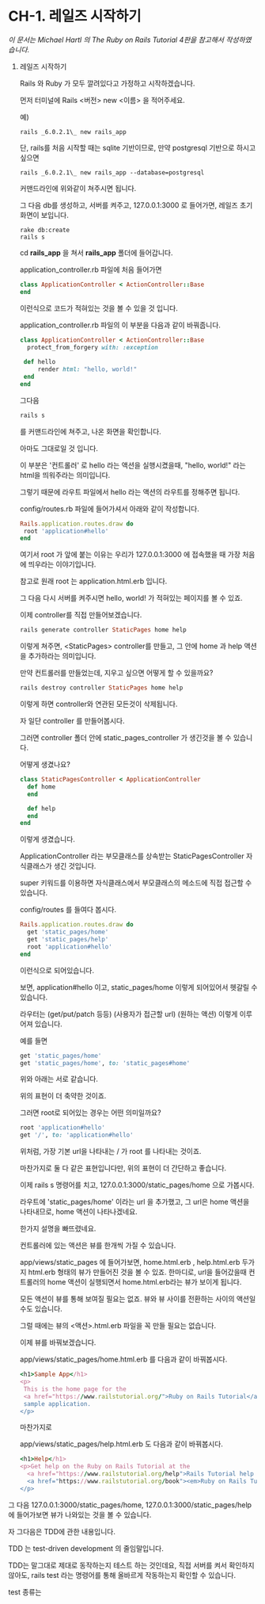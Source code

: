 # CH-1. 레일즈 시작하기



*이 문서는 Michael Hartl 의 The Ruby on Rails Tutorial 4판을 참고해서 작성하였습니다.*



1. 레일즈 시작하기

   Rails 와 Ruby 가 모두 깔려있다고 가정하고 시작하겠습니다.

   먼저 터미널에 Rails <버전> new <이름> 을 적어주세요.

   예)

   ```
   rails _6.0.2.1\_ new rails_app
   ```

   단, rails를 처음 시작할 때는 sqlite 기반이므로, 만약 postgresql 기반으로 하시고 싶으면

   ``` 
   rails _6.0.2.1\_ new rails_app --database=postgresql 
   ```

   커맨드라인에 위와같이 쳐주시면 됩니다.

   그 다음 db를 생성하고, 서버를 켜주고, 127.0.0.1:3000 로 들어가면, 레일즈 초기 화면이 보입니다.

   ```
   rake db:create
   rails s
   ```

   

   cd **rails_app** 을 쳐서 **rails_app** 폴더에 들어갑니다. 

   

   application_controller.rb 파일에 처음 들어가면 

   ```ruby
   class ApplicationController < ActionController::Base
   end
   ```

   이런식으로 코드가 적혀있는 것을 볼 수 있을 것 입니다.

   

   application_controller.rb 파일의 이 부분을 다음과 같이 바꿔줍니다.

   ```ruby 
   class ApplicationController < ActionController::Base 
     protect_from_forgery with: :exception
     
   	def hello
   		render html: "hello, world!"
   	end 
   end
   ```

   

   그다음 

   ```ruby
   rails s
   ```

   를 커맨드라인에 쳐주고, 나온 화면을 확인합니다.

   

   아마도 그대로일 것 입니다.

   이 부분은 '컨트롤러' 로 hello 라는 액션을 실행시켰을때, "hello, world!" 라는 html을 띄워주라는 의미입니다.

   그렇기 때문에 라우트 파일에서 hello 라는 액션의 라우트를 정해주면 됩니다.

   

   config/routes.rb 파일에 들어가셔서 아래와 같이 작성합니다.

   ```Ruby
   Rails.application.routes.draw do 
   	root 'application#hello'
   end
   ```

   여기서 root 가 앞에 붙는 이유는 우리가 127.0.0.1:3000 에 접속했을 때 가장 처음에 띄우라는 이야기입니다.

   참고로 원래 root 는 application.html.erb 입니다.

   그 다음 다시 서버를 켜주시면 hello, world! 가 적혀있는 페이지를 볼 수 있죠.

   

   이제 controller를 직접 만들어보겠습니다. 

   ```ruby
   rails generate controller StaticPages home help
   ```

   이렇게 쳐주면, \<StaticPages> controller를 만들고, 그 안에 home 과 help 액션을 추가하라는 의미입니다.

   만약 컨트롤러를 만들었는데, 지우고 싶으면 어떻게 할 수 있을까요?

   ```Ruby
   rails destroy controller StaticPages home help
   ```

   이렇게 하면 controller와 연관된 모든것이 삭제됩니다.

   

   자 일단 controller 를 만들어봅시다.

   그러면 controller 폴더 안에 static_pages_controller 가 생긴것을 볼 수 있습니다.

   어떻게 생겼나요?

   ```ruby
   class StaticPagesController < ApplicationController
     def home
     end
   
     def help
     end
   end
   ```

   이렇게 생겼습니다.

   

   ApplicationController 라는 부모클래스를 상속받는 StaticPagesController 자식클래스가 생긴 것입니다.

   super 키워드를 이용하면 자식클래스에서 부모클래스의 메소드에 직접 접근할 수 있습니다.

   

   config/routes 를 들여다 봅시다.

   

   ```ruby
   Rails.application.routes.draw do
     get 'static_pages/home'
     get 'static_pages/help'
     root 'application#hello'
   end
   ```

   이런식으로 되어있습니다.

   보면, application#hello 이고, static_pages/home 이렇게 되어있어서 헷갈릴 수 있습니다.

   라우터는 (get/put/patch 등등) (사용자가 접근할 url) (원하는 액션) 이렇게 이루어져 있습니다.

   예를 들면

   ```ruby
   get 'static_pages/home'
   get 'static_pages/home', to: 'static_pages#home'
   ```

   위와 아래는 서로 같습니다.

   위의 표현이 더 축약한 것이죠.

   

   그러면 root로 되어있는 경우는 어떤 의미일까요?

   ```ruby
   root 'application#hello'
   get '/', to: 'application#hello'
   ```

   위처럼, 가장 기본 url을 나타내는 / 가 root 를 나타내는 것이죠.

   마찬가지로 둘 다 같은 표현입니다만, 위의 표현이 더 간단하고 좋습니다.

   

   이제 rails s 명령어를 치고, 127.0.0.1:3000/static_pages/home 으로 가봅시다.

   라우트에 'static_pages/home' 이라는 url 을 추가했고, 그 url은 home 액션을 나타내므로, home 액션이 나타나겠네요.

   

   한가지 설명을 빠뜨렸네요.

   컨트롤러에 있는 액션은 뷰를 한개씩 가질 수 있습니다.

   app/views/static_pages 에 들어가보면, home.html.erb , help.html.erb 두가지 html.erb 형태의 뷰가 만들어진 것을 볼 수 있죠. 한마디로, url을 들어갔을때 컨트롤러의 home 액션이 실행되면서 home.html.erb라는 뷰가 보이게 됩니다.

   모든 액션이 뷰를 통해 보여질 필요는 없죠. 뷰와 뷰 사이를 전환하는 사이의 액션일수도 있습니다.

   그럴 때에는 뷰의 <액션>.html.erb 파일을 꼭 만들 필요는 없습니다.

   

   이제 뷰를 바꿔보겠습니다.

   app/views/static_pages/home.html.erb 를 다음과 같이 바꿔봅시다.

   ```ruby
   <h1>Sample App</h1> 
   <p>
   	This is the home page for the
   	<a href="https://www.railstutorial.org/">Ruby on Rails Tutorial</a> 
   	sample application.
   </p>
   ```

   

   마찬가지로

   app/views/static_pages/help.html.erb 도 다음과 같이 바꿔봅시다.

   ```Ruby
   <h1>Help</h1> 
   <p>Get help on the Ruby on Rails Tutorial at the
     <a href="https://www.railstutorial.org/help">Rails Tutorial help page</a>. To 	get help on this sample app, see the
     <a href="https://www.railstutorial.org/book"><em>Ruby on Rails Tutorial</em> 		book</a>.
   </p>
   ```



그 다음 127.0.0.1:3000/static_pages/home, 127.0.0.1:3000/static_pages/help 에 들어가보면 뷰가 나와있는 것을 볼 수 있습니다.

자 그다음은 TDD에 관한 내용입니다. 

TDD 는 test-driven development 의 줄임말입니다.

TDD는 말그대로 제대로 동작하는지 테스트 하는 것인데요, 직접 서버를 켜서 확인하지 않아도, rails test 라는 명령어를 통해 올바르게 작동하는지 확인할 수 있습니다. 

test 종류는 

 








